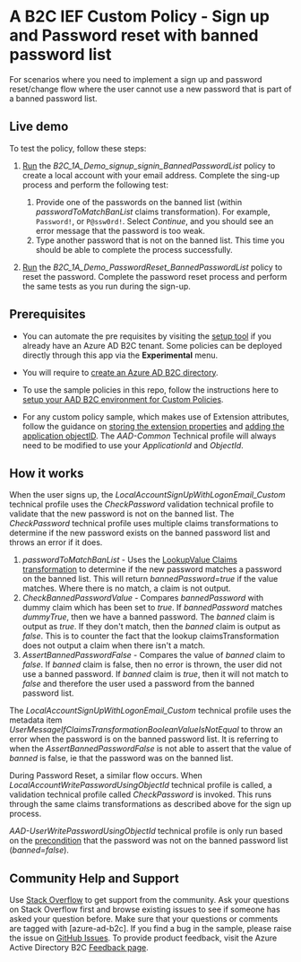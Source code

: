 # A B2C IEF Custom Policy - Sign up and Password reset with banned password list

For scenarios where you need to implement a sign up and password reset/change flow where the user cannot use a new password that is part of a banned password list.

## Live demo

To test the policy, follow these steps:

1. [Run](https://b2clivedemo.b2clogin.com/b2clivedemo.onmicrosoft.com/B2C_1A_Demo_signup_signin_BannedPasswordList/oauth2/v2.0/authorize?client_id=cfaf887b-a9db-4b44-ac47-5efff4e2902c&nonce=defaultNonce&redirect_uri=https%3A%2F%2Fjwt.ms&scope=openid&response_type=id_token&prompt=login) the *B2C_1A_Demo_signup_signin_BannedPasswordList* policy to create a local account with your email address. Complete the sing-up process and perform the following test:
    1. Provide one of the passwords on the banned list (within *passwordToMatchBanList* claims transformation). For example, `Password!`, or `P@ssw0rd!`. Select *Continue*, and you should see an error message that the password is too weak.
    1. Type another password that is not on the banned list. This time you should be able to complete the process successfully.

1. [Run](https://b2clivedemo.b2clogin.com/b2clivedemo.onmicrosoft.com/B2C_1A_Demo_signup_signin_SSPR/oauth2/v2.0/authorize?client_id=cfaf887b-a9db-4b44-ac47-5efff4e2902c&nonce=defaultNonce&redirect_uri=https%3A%2F%2Fjwt.ms&scope=openid&response_type=id_token&prompt=login) the *B2C_1A_Demo_PasswordReset_BannedPasswordList* policy to reset the password. Complete the password reset process and perform the same tests as you run during the sign-up.


## Prerequisites

- You can automate the pre requisites by visiting the [setup tool](https://aka.ms/iefsetup) if you already have an Azure AD B2C tenant. Some policies can be deployed directly through this app via the **Experimental** menu.

- You will require to [create an Azure AD B2C directory](https://docs.microsoft.com/azure/active-directory-b2c/tutorial-create-tenant).

- To use the sample policies in this repo, follow the instructions here to [setup your AAD B2C environment for Custom Policies](https://docs.microsoft.com/azure/active-directory-b2c/active-directory-b2c-get-started-custom).

- For any custom policy sample, which makes use of Extension attributes, follow the guidance on [storing the extension properties](https://docs.microsoft.com/azure/active-directory-b2c/active-directory-b2c-create-custom-attributes-profile-edit-custom#create-a-new-application-to-store-the-extension-properties) and [adding the application objectID](https://docs.microsoft.com/azure/active-directory-b2c/active-directory-b2c-create-custom-attributes-profile-edit-custom#modify-your-custom-policy-to-add-the-applicationobjectid). The *AAD-Common* Technical profile will always need to be modified to use your *ApplicationId* and *ObjectId*.

## How it works

When the user signs up, the *LocalAccountSignUpWithLogonEmail_Custom* technical profile uses the *CheckPassword* validation technical profile to validate that the new password is not on the banned list. The *CheckPassword* technical profile uses multiple claims transformations to determine if the new password exists on the banned password list and throws an error if it does.

1. *passwordToMatchBanList* - Uses the [LookupValue Claims transformation](https://docs.microsoft.com/azure/active-directory-b2c/string-transformations#lookupvalue) to determine if the new password matches a password on the banned list. This will return *bannedPassword=true* if the value matches. Where there is no match, a claim is not output.
2. *CheckBannedPasswordValue* - Compares *bannedPassword* with dummy claim which has been set to *true*. If  *bannedPassword* matches *dummyTrue*, then we have a banned password. The *banned* claim is output as *true*.
If they don't match, then the *banned* claim is output as *false*. This is to counter the fact that the lookup claimsTransformation does not output a claim when there isn't a match.
3. *AssertBannedPasswordFalse* - Compares the value of *banned* claim to *false*. If *banned* claim is false, then no error is thrown, the user did not use a banned password. If *banned* claim is *true*, then it will not match to *false* and therefore the user used a password from the banned password list.

The *LocalAccountSignUpWithLogonEmail_Custom* technical profile uses the metadata item *UserMessageIfClaimsTransformationBooleanValueIsNotEqual* to throw an error when the password is on the banned password list. It is referring to when the *AssertBannedPasswordFalse* is not able to assert that the value of *banned* is false, ie that the password was on the banned list.

During Password Reset, a similar flow occurs. When *LocalAccountWritePasswordUsingObjectId* technical profile is called, a validation technical profile called *CheckPassword* is invoked. This runs through the same claims transformations as described above for the sign up process.

*AAD-UserWritePasswordUsingObjectId* technical profile is only run based on the [precondition](https://docs.microsoft.com/azure/active-directory-b2c/validation-technical-profile) that the password was not on the banned password list (*banned=false*).

## Community Help and Support

Use [Stack Overflow](https://stackoverflow.com/questions/tagged/azure-ad-b2c) to get support from the community. Ask your questions on Stack Overflow first and browse existing issues to see if someone has asked your question before. Make sure that your questions or comments are tagged with [azure-ad-b2c].
If you find a bug in the sample, please raise the issue on [GitHub Issues](https://github.com/azure-ad-b2c/samples/issues).
To provide product feedback, visit the Azure Active Directory B2C [Feedback page](https://feedback.azure.com/forums/169401-azure-active-directory?category_id=160596).